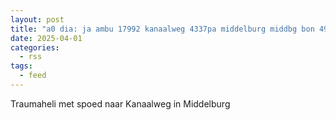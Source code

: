 ```yaml
---
layout: post
title: "a0 dia: ja ambu 17992 kanaalweg 4337pa middelburg middbg bon 49011"
date: 2025-04-01
categories: 
  - rss
tags: 
  - feed
---
```


Traumaheli met spoed naar Kanaalweg in Middelburg

